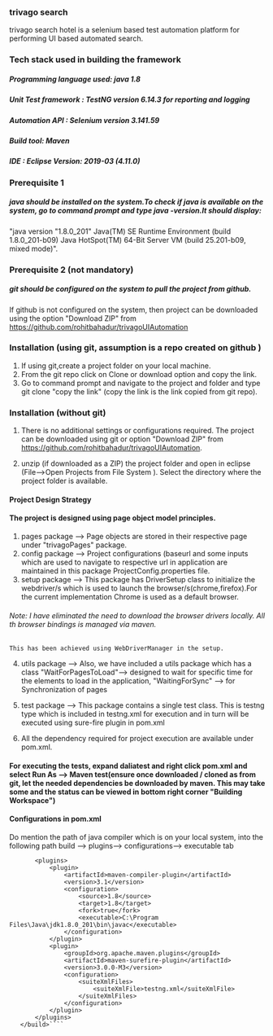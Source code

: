 ### trivago search 
trivago search hotel is a selenium based test automation platform for performing UI based automated search. 

### Tech stack used in building the framework 
##### Programming language used: java 1.8
##### Unit Test framework : TestNG version 6.14.3 for reporting and logging
##### Automation API : Selenium version 3.141.59
##### Build tool: Maven
##### IDE : Eclipse Version: 2019-03 (4.11.0)

### Prerequisite 1
##### java should be installed on the system.To check if java is available on the system, go to command prompt and type java -version.It should display: 
    
"java version "1.8.0_201"
Java(TM) SE Runtime Environment (build 1.8.0_201-b09)
Java HotSpot(TM) 64-Bit Server VM (build 25.201-b09, mixed mode)".

### Prerequisite 2 (not mandatory)
##### git should be configured on the system to pull the project from github. 

If github is not configured on the system, then project can be downloaded using the option "Download ZIP" from https://github.com/rohitbahadur/trivagoUIAutomation


### Installation (using git, assumption is a repo created on github )
1. If using git,create a project folder on your local machine.
2. From the git repo click on Clone or download option and copy the link. 
2. Go to command prompt and navigate to the project and folder and type git clone "copy the link" (copy the link is the link copied from git repo).


### Installation (without git)
1. There is no additional settings or configurations required. The 
   project can be downloaded using git or option "Download ZIP" from 
   https://github.com/rohitbahadur/trivagoUIAutomation.

2. unzip (if downloaded as a ZIP) the project folder and open in eclipse 
    (File-->Open Projects from File System ). Select the directory where 
    the project folder is available.



#### Project Design Strategy

#### The project is designed using page object model principles.
1. pages package --> Page objects are stored in their respective page under "trivagoPages" package.
2. config package --> Project configurations (baseurl and some inputs which are used to 
   navigate to respective url in application are maintained in this package ProjectConfig.properties file.
3. setup package --> This package has DriverSetup class to initialize the 
   webdriver/s which is used to launch the browser/s(chrome,firefox).For the current implementation Chrome is used as a default browser.

###### Note: I have eliminated the need to download the browser drivers locally. All th browser bindings is managed via maven.
    This has been achieved using WebDriverManager in the setup.

4. utils package --> Also, we have included a utils package which has a
   class "WaitForPagesToLoad"--> designed to wait for specific time for the 
   elements to load in the application, "WaitingForSync" --> for Synchronization of pages
   
5. test package --> This package contains a single test class. 
   This is testng type which is included in testng.xml
   for execution and in turn will be executed using sure-fire plugin in pom.xml
   
6. All the dependency required for project execution are available under 
   pom.xml.


#### For executing the tests, expand daliatest and right click pom.xml and select Run As --> Maven test(ensure once downloaded / cloned as from git, let the needed dependencies be downloaded by maven. This may take some and the status can be viewed in bottom right corner "Building Workspace")


#### Configurations in pom.xml

Do mention the path of java compiler which is on your local system, into the following path  build --> plugins--> configurations--> executable tab 
 ```<build>
		<plugins>
			<plugin>
				<artifactId>maven-compiler-plugin</artifactId>
				<version>3.1</version>
				<configuration>
					<source>1.8</source>
					<target>1.8</target>
					<fork>true</fork>
					<executable>C:\Program Files\Java\jdk1.8.0_201\bin\javac</executable>
				</configuration>
			</plugin>
			<plugin>
				<groupId>org.apache.maven.plugins</groupId>
				<artifactId>maven-surefire-plugin</artifactId>
				<version>3.0.0-M3</version>
				<configuration>
					<suiteXmlFiles>
						<suiteXmlFile>testng.xml</suiteXmlFile>
					</suiteXmlFiles>
				</configuration>
			</plugin>
		</plugins>
	</build>````

